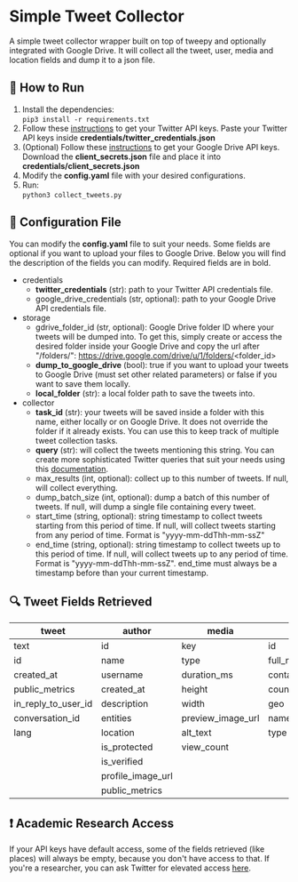 # Simple Tweet Collector
A simple tweet collector wrapper built on top of tweepy and optionally integrated with Google Drive. It will collect all the tweet, user, media and location fields and dump it to a json file.

## 🏃 How to Run
1. Install the dependencies:  
```pip3 install -r requirements.txt```
2. Follow these [instructions](https://developer.twitter.com/en/docs/twitter-api/getting-started/getting-access-to-the-twitter-api) to get your Twitter API keys. Paste your Twitter API keys inside **credentials/twitter_credentials.json** 
3. (Optional) Follow these [instructions](https://developers.google.com/drive/api/v3/about-auth#OAuth2Authorizing) to get your Google Drive API keys. Download the **client_secrets.json** file and place it into **credentials/client_secrets.json**
4. Modify the **config.yaml** file with your desired configurations.
5. Run:  
   ```python3 collect_tweets.py```

## 🔧 Configuration File
You can modify the **config.yaml** file to suit your needs. Some fields are optional if you want to upload your files to Google Drive. Below you will find the description of the fields you can modify. Required fields are in bold.

- credentials
  - **twitter_credentials** (str): path to your Twitter API credentials file.
  - google_drive_credentials (str, optional): path to your Google Drive API credentials file.
- storage
  - gdrive_folder_id (str, optional): Google Drive folder ID where your tweets will be dumped into. To get this, simply create or access the desired folder inside your Google Drive and copy the url after "/folders/": https://drive.google.com/drive/u/1/folders/<folder_id>
  - **dump_to_google_drive** (bool): true if you want to upload your tweets to Google Drive (must set other related parameters) or false if you want to save them locally.
  - **local_folder** (str): a local folder path to save the tweets into.
- collector
  - **task_id** (str): your tweets will be saved inside a folder with this name, either locally or on Google Drive. It does not override the folder if it already exists. You can use this to keep track of multiple tweet collection tasks.
  - **query** (str): will collect the tweets mentioning this string. You can create more sophisticated Twitter queries that suit your needs using this [documentation](https://developer.twitter.com/en/docs/twitter-api/tweets/search/integrate/build-a-query). 
  - max_results (int, optional): collect up to this number of tweets. If null, will collect everything.
  - dump_batch_size (int, optional): dump a batch of this number of tweets. If null, will dump a single file containing every tweet. 
  - start_time (string, optional): string timestamp to collect tweets starting from this period of time. If null, will collect tweets starting from any period of time. Format is "yyyy-mm-ddThh-mm-ssZ"
  - end_time (string, optional): string timestamp to collect tweets up to this period of time. If null, will collect tweets up to any period of time. Format is "yyyy-mm-ddThh-mm-ssZ". end_time must always be a timestamp before than your current timestamp.

## 🔍 Tweet Fields Retrieved
| tweet               | author            | media             | place            |
|---------------------|-------------------|-------------------|------------------|
| text                | id                | key               | id               |
| id                  | name              | type              | full_name        |
| created_at          | username          | duration_ms       | contained_within |
| public_metrics      | created_at        | height            | country          |
| in_reply_to_user_id | description       | width             | geo              |
| conversation_id     | entities          | preview_image_url | name             |
| lang                | location          | alt_text          | type             |
|                     | is_protected      | view_count        |                  |
|                     | is_verified       |                   |                  |
|                     | profile_image_url |                   |                  |
|                     | public_metrics    |                   |                  |
## ❗ Academic Research Access
If your API keys have default access, some of the fields retrieved (like places) will always be empty, because you don't have access to that. If you're a researcher, you can ask Twitter for elevated access [here](https://developer.twitter.com/en/products/twitter-api/academic-research).
